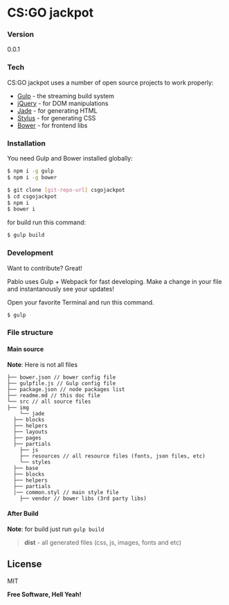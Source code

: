 # CS:GO jackpot

### Version
0.0.1

### Tech

CS:GO jackpot uses a number of open source projects to work properly:

* [Gulp] - the streaming build system
* [jQuery] - for DOM manipulations
* [Jade] - for generating HTML
* [Stylus] - for generating CSS
* [Bower] - for frontend libs

### Installation

You need Gulp and Bower installed globally:

```sh
$ npm i -g gulp
$ npm i -g bower
```

```sh
$ git clone [git-repo-url] csgojackpot
$ cd csgojackpot
$ npm i
$ bower i
```
for build run this command:

```sh
$ gulp build
```

### Development

Want to contribute? Great!

Pablo uses Gulp + Webpack for fast developing.
Make a change in your file and instantanously see your updates!

Open your favorite Terminal and run this command.

```sh
$ gulp
```

### File structure

#### Main source
**Note**: Here is not all files

    ├── bower.json // bower config file
    ├── gulpfile.js // Gulp config file
    ├── package.json // node packages list
    ├── readme.md // this doc file
    └── src // all source files
	├── img
        └── jade
	  ├── blocks
	  ├── helpers
	  ├── layouts
	  ├── pages
	  ├── partials
        ├── js
        ├── resources // all resource files (fonts, json files, etc)
        └── styles
	  ├── base
	  ├── blocks
	  ├── helpers
	  ├── partials
	  |── common.styl // main style file
        ├── vendor // bower libs (3rd party libs)

#### After Build

**Note**: for build just run `gulp build`

> **dist** - all generated files (css, js, images, fonts and etc)


License
----

MIT

**Free Software, Hell Yeah!**

[jQuery]:http://jquery.com
[Gulp]:http://gulpjs.com
[Jade]:http://jade-lang.com/
[Stylus]:https://learnboost.github.io/stylus/
[Bower]:http://bower.io/
